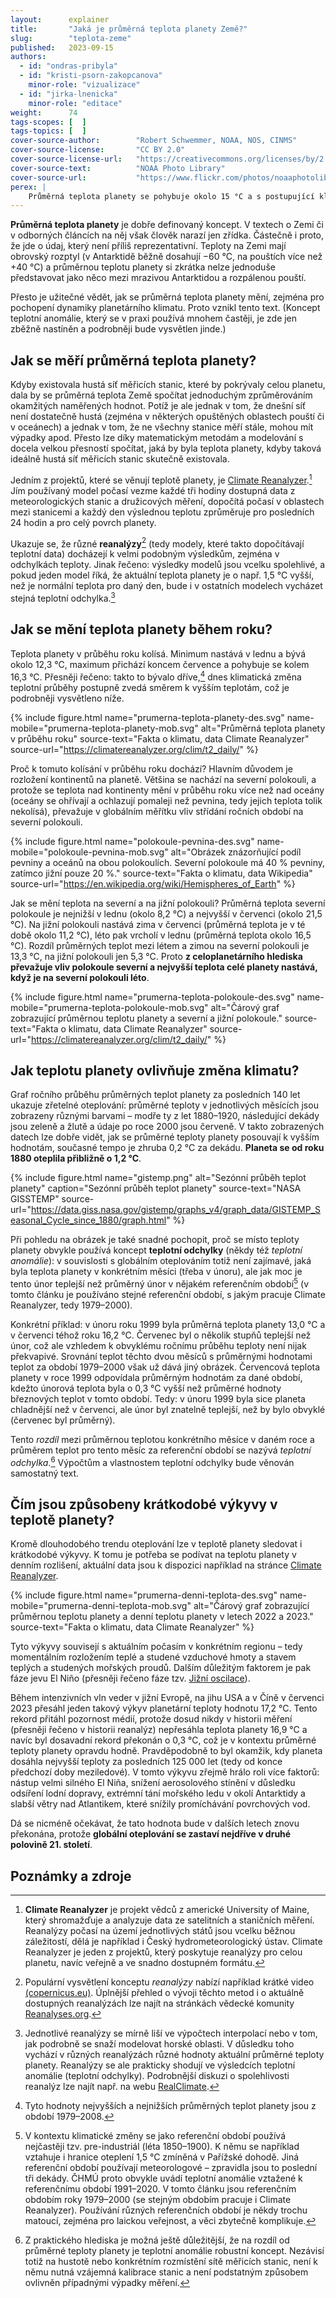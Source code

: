 ```yaml
---
layout:      explainer
title:       "Jaká je průměrná teplota planety Země?"
slug:        "teplota-zeme"
published:   2023-09-15
authors:
  - id: "ondras-pribyla"
  - id: "kristi-psorn-zakopcanova"
    minor-role: "vizualizace"
  - id: "jirka-lnenicka"
    minor-role: "editace"
weight:      74
tags-scopes: [  ]
tags-topics: [  ]
cover-source-author:        "Robert Schwemmer, NOAA, NOS, CINMS"
cover-source-license:       "CC BY 2.0"
cover-source-license-url:   "https://creativecommons.org/licenses/by/2.0/deed.en"
cover-source-text:          "NOAA Photo Library"
cover-source-url:           "https://www.flickr.com/photos/noaaphotolib/5033367878/"
perex: |
    Průměrná teplota planety se pohybuje okolo 15 °C a s postupující klimatickou změnou se pomalu zvyšuje – zhruba o 0,2 °C za dekádu. Otázka průměrné teploty planety je ale trochu komplikovanější, záleží totiž například na ročních obdobích. Více vysvětluje následující text.
---
```

**Průměrná teplota planety** je dobře definovaný koncept. V textech o Zemi či v odborných článcích na něj však člověk narazí jen zřídka. Částečně i proto, že jde o údaj, který není příliš reprezentativní. Teploty na Zemi mají obrovský rozptyl (v Antarktidě běžně dosahují −60 °C, na pouštích více než +40 °C) a průměrnou teplotu planety si zkrátka nelze jednoduše představovat jako něco mezi mrazivou Antarktidou a rozpálenou pouští.

Přesto je užitečné vědět, jak se průměrná teplota planety mění, zejména pro pochopení dynamiky planetárního klimatu. Proto vznikl tento text. (Koncept teplotní anomálie, který se v praxi používá mnohem častěji, je zde jen zběžně nastíněn a podrobněji bude vysvětlen jinde.)

## Jak se měří průměrná teplota planety?

Kdyby existovala hustá síť měřicích stanic, které by pokrývaly celou planetu, dala by se průměrná teplota Země spočítat jednoduchým zprůměrováním okamžitých naměřených hodnot. Potíž je ale jednak v tom, že dnešní síť není dostatečně hustá (zejména v některých opuštěných oblastech pouští či v oceánech) a jednak v tom, že ne všechny stanice měří stále, mohou mít výpadky apod. Přesto lze díky matematickým metodám a modelování s docela velkou přesností spočítat, jaká by byla teplota planety, kdyby taková ideálně hustá síť měřicích stanic skutečně existovala.

Jedním z projektů, které se věnují teplotě planety, je [Climate Reanalyzer](https://climatereanalyzer.org/clim/t2_daily/).[^climatereanalyzer] Jím používaný model počasí vezme každé tři hodiny dostupná data z meteorologických stanic a družicových měření, dopočítá počasí v oblastech mezi stanicemi a každý den výslednou teplotu zprůměruje pro posledních 24 hodin a pro celý povrch planety.

Ukazuje se, že různé **reanalýzy**[^reanalyza] (tedy modely, které takto dopočítávají teplotní data) docházejí k velmi podobným výsledkům, zejména v odchylkách teploty. Jinak řečeno: výsledky modelů jsou vcelku spolehlivé, a pokud jeden model říká, že aktuální teplota planety je o např. 1,5 °C vyšší, než je normální teplota pro daný den, bude i v ostatních modelech vycházet stejná teplotní odchylka.[^reanalyzy-rozdily]

## Jak se mění teplota planety během roku?

Teplota planety v průběhu roku kolísá. Minimum nastává v lednu a bývá okolo 12,3 °C, maximum přichází koncem července a pohybuje se kolem 16,3 °C. Přesněji řečeno: takto to bývalo dříve,[^ref-obdobi-min-max] dnes klimatická změna teplotní průběhy postupně zvedá směrem k vyšším teplotám, což je podrobněji vysvětleno níže.

{% include figure.html
    name="prumerna-teplota-planety-des.svg"
    name-mobile="prumerna-teplota-planety-mob.svg"
    alt="Průměrná teplota planety v průběhu roku"
    source-text="Fakta o klimatu, data Climate Reanalyzer"
    source-url="https://climatereanalyzer.org/clim/t2_daily/"
%}

Proč k tomuto kolísání v průběhu roku dochází? Hlavním důvodem je rozložení kontinentů na planetě. Většina se nachází na severní polokouli, a protože se teplota nad kontinenty mění v průběhu roku více než nad oceány (oceány se ohřívají a ochlazují pomaleji než pevnina, tedy jejich teplota tolik nekolísá), převažuje v globálním měřítku vliv střídání ročních období na severní polokouli.

{% include figure.html
    name="polokoule-pevnina-des.svg"
    name-mobile="polokoule-pevnina-mob.svg"
    alt="Obrázek znázorňující podíl pevniny a oceánů na obou polokoulích. Severní polokoule má 40 % pevniny, zatímco jižní pouze 20 %."
    source-text="Fakta o klimatu, data Wikipedia"
    source-url="https://en.wikipedia.org/wiki/Hemispheres_of_Earth"
%}

Jak se mění teplota na severní a na jižní polokouli? Průměrná teplota severní polokoule je nejnižší v lednu (okolo 8,2 °C) a nejvyšší v červenci (okolo 21,5 °C). Na jižní polokouli nastává zima v červenci (průměrná teplota je v té době okolo 11,2 °C), léto pak vrcholí v lednu (průměrná teplota okolo 16,5 °C). Rozdíl průměrných teplot mezi létem a zimou na severní polokouli je 13,3 °C, na jižní polokouli jen 5,3 °C. Proto **z celoplanetárního hlediska převažuje vliv polokoule severní a nejvyšší teplota celé planety nastává, když je na severní polokouli léto**.

{% include figure.html
    name="prumerna-teplota-polokoule-des.svg"
    name-mobile="prumerna-teplota-polokoule-mob.svg"
    alt="Čárový graf zobrazující průměrnou teplotu planety a severní a jižní polokoule."
    source-text="Fakta o klimatu, data Climate Reanalyzer"
    source-url="https://climatereanalyzer.org/clim/t2_daily/"
%}

## Jak teplotu planety ovlivňuje změna klimatu?

Graf ročního průběhu průměrných teplot planety za posledních 140 let ukazuje zřetelné oteplování: průměrné teploty v jednotlivých měsících jsou zobrazeny různými barvami – modře ty z let 1880–1920, následující dekády jsou zeleně a žlutě a údaje po roce 2000 jsou červeně. V takto zobrazených datech lze dobře vidět, jak se průměrné teploty planety posouvají k vyšším hodnotám, současné tempo je zhruba 0,2 °C za dekádu. **Planeta se od roku 1880 oteplila přibližně o 1,2 °C**.

{% include figure.html
    name="gistemp.png"
    alt="Sezónní průběh teplot planety"
    caption="Sezónní průběh teplot planety"
    source-text="NASA GISSTEMP"
    source-url="https://data.giss.nasa.gov/gistemp/graphs_v4/graph_data/GISTEMP_Seasonal_Cycle_since_1880/graph.html"
%}

Při pohledu na obrázek je také snadné pochopit, proč se místo teploty planety obvykle používá koncept **teplotní odchylky** (někdy též *teplotní anomálie*): v souvislosti s globálním oteplováním totiž není zajímavé, jaká byla teplota planety v konkrétním měsíci (třeba v únoru), ale jak moc je tento únor teplejší než průměrný únor v nějakém referenčním období[^referencni-obdobi] (v tomto článku je používáno stejné referenční období, s jakým pracuje Climate Reanalyzer, tedy 1979–2000).

Konkrétní příklad: v únoru roku 1999 byla průměrná teplota planety 13,0 °C a v červenci téhož roku 16,2 °C. Červenec byl o několik stupňů teplejší než únor, což ale vzhledem k obvyklému ročnímu průběhu teploty není nijak překvapivé. Srovnání teplot těchto dvou měsíců s průměrnými hodnotami teplot za období 1979–2000 však už dává jiný obrázek. Červencová teplota planety v roce 1999 odpovídala průměrným hodnotám za dané období, kdežto únorová teplota byla o 0,3 °C vyšší než průměrné hodnoty březnových teplot v tomto období. Tedy: v únoru 1999 byla sice planeta chladnější než v červenci, ale únor byl znatelně teplejší, než by bylo obvyklé (červenec byl průměrný).

Tento *rozdíl* mezi průměrnou teplotou konkrétního měsíce v daném roce a průměrem teplot pro tento měsíc za referenční období se nazývá *teplotní odchylka*.[^anomalie] Výpočtům a vlastnostem teplotní odchylky bude věnován samostatný text.

## Čím jsou způsobeny krátkodobé výkyvy v teplotě planety?

Kromě dlouhodobého trendu oteplování lze v teplotě planety sledovat i krátkodobé výkyvy. K tomu je potřeba se podívat na teplotu planety v denním rozlišení, aktuální data jsou k dispozici například na stránce [Climate Reanalyzer](https://climatereanalyzer.org/clim/t2_daily/).

{% include figure.html
    name="prumerna-denni-teplota-des.svg"
    name-mobile="prumerna-denni-teplota-mob.svg"
    alt="Čárový graf zobrazující průměrnou teplotu planety a denní teplotu planety v letech 2022 a 2023."
    source-text="Fakta o klimatu, data Climate Reanalyzer"
%}

Tyto výkyvy souvisejí s aktuálním počasím v konkrétním regionu – tedy momentálním rozložením teplé a studené vzduchové hmoty a stavem teplých a studených mořských proudů. Dalším důležitým faktorem je pak fáze jevu El Niño (přesněji řečeno fáze tzv. [Jižní oscilace](https://cs.wikipedia.org/wiki/El_Ni%C3%B1o)).

Během intenzivních vln veder v jižní Evropě, na jihu USA a v Číně v červenci 2023 přesáhl jeden takový výkyv planetární teploty hodnotu 17,2 °C. Tento rekord přitáhl pozornost médií, protože dosud nikdy v historii měření (přesněji řečeno v historii reanalýz) nepřesáhla teplota planety 16,9 °C a navíc byl dosavadní rekord překonán o 0,3 °C, což je v kontextu průměrné teploty planety opravdu hodně. Pravděpodobně to byl okamžik, kdy planeta dosáhla nejvyšší teploty za posledních 125 000 let (tedy od konce předchozí doby meziledové). V tomto výkyvu zřejmě hrálo roli více faktorů: nástup velmi silného El Niña, snížení aerosolového stínění v důsledku odsíření lodní dopravy, extrémní tání mořského ledu v okolí Antarktidy a slabší větry nad Atlantikem, které snížily promíchávání povrchových vod.

Dá se nicméně očekávat, že tato hodnota bude v dalších letech znovu překonána, protože **globální oteplování se zastaví nejdříve v druhé polovině 21. století**.

## Poznámky a zdroje

[^referencni-obdobi]: V kontextu klimatické změny se jako referenční období používá nejčastěji tzv. pre-industriál (léta 1850–1900). K němu se například vztahuje i hranice oteplení 1,5 °C zmíněná v Pařížské dohodě. Jiná referenční období používají meteorologové – zpravidla jsou to poslední tři dekády. ČHMÚ proto obvykle uvádí teplotní anomálie vztažené k referenčnímu období 1991–2020. V tomto článku jsou referenčním obdobím roky 1979–2000 (se stejným obdobím pracuje i Climate Reanalyzer). Používání různých referenčních období je někdy trochu matoucí, zejména pro laickou veřejnost, a věci zbytečně komplikuje.

[^anomalie]: Z praktického hlediska je možná ještě důležitější, že na rozdíl od průměrné teploty planety je teplotní anomálie robustní koncept. Nezávisí totiž na hustotě nebo konkrétním rozmístění sítě měřicích stanic, není k němu nutná vzájemná kalibrace stanic a není podstatným způsobem ovlivněn případnými výpadky měření.

[^ref-obdobi-min-max]: Tyto hodnoty nejvyšších a nejnižších průměrných teplot planety jsou z období 1979–2008.

[^climatereanalyzer]: **Climate Reanalyzer** je projekt vědců z americké University of Maine, který shromažďuje a analyzuje data ze satelitních a staničních měření. Reanalýzy počasí na území jednotlivých států jsou vcelku běžnou záležitostí, dělá je například i Český hydrometeorologický ústav. Climate Reanalyzer je jeden z projektů, který poskytuje reanalýzy pro celou planetu, navíc veřejně a ve snadno dostupném formátu.

[^reanalyza]: Populární vysvětlení konceptu *reanalýzy* nabízí například krátké video [(copernicus.eu)](https://climate.copernicus.eu/providing-consistent-picture-changes-climate-and-air-quality). Úplnější přehled o vývoji těchto metod i o aktuálně dostupných reanalýzách lze najít na stránkách vědecké komunity [Reanalyses.org](https://reanalyses.org/).

[^reanalyzy-rozdily]: Jednotlivé reanalýzy se mírně liší ve výpočtech interpolací nebo v tom, jak podrobně se snaží modelovat horské oblasti. V důsledku toho vychází v různých reanalýzách různé hodnoty aktuální průměrné teploty planety. Reanalýzy se ale prakticky shodují ve výsledcích teplotní anomálie (teplotní odchylky). Podrobnější diskuzi o spolehlivosti reanalýz lze najít např. na webu [RealClimate](https://www.realclimate.org/index.php/archives/2017/08/observations-reanalyses-and-the-elusive-absolute-global-mean-temperature/).

